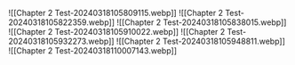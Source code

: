 ![[Chapter 2 Test-20240318105809115.webp]]
![[Chapter 2 Test-20240318105822359.webp]]
![[Chapter 2 Test-20240318105838015.webp]]
![[Chapter 2 Test-20240318105910022.webp]]
![[Chapter 2 Test-20240318105932273.webp]]
![[Chapter 2 Test-20240318105948811.webp]]
![[Chapter 2 Test-20240318110007143.webp]]